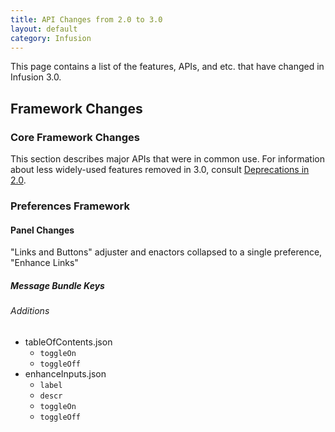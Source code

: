 ```yaml
---
title: API Changes from 2.0 to 3.0
layout: default
category: Infusion
---
```


This page contains a list of the features, APIs, and etc. that have changed in Infusion 3.0.

## Framework Changes ##

### Core Framework Changes ###

This section describes major APIs that were in common use. For information about less widely-used features removed in 3.0, consult [Deprecations in 2.0](DeprecatedIn2_0.md).


### Preferences Framework ###

#### Panel Changes ####

"Links and Buttons" adjuster and enactors collapsed to a single preference, "Enhance Links"

##### Message Bundle Keys #####

###### Additions ######

* tableOfContents.json
  * `toggleOn`
  * `toggleOff`
* enhanceInputs.json
  * `label`
  * `descr`
  * `toggleOn`
  * `toggleOff`

